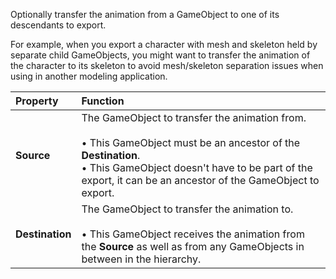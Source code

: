 Optionally transfer the animation from a GameObject to one of its descendants to export.

For example, when you export a character with mesh and skeleton held by separate child GameObjects, you might want to transfer the animation of the character to its skeleton to avoid mesh/skeleton separation issues when using in another modeling application.

| Property | Function |
| :--- | :--- |
| **Source** | The GameObject to transfer the animation from.<br /><br />• This GameObject must be an ancestor of the **Destination**.<br />• This GameObject doesn't have to be part of the export, it can be an ancestor of the GameObject to export. |
| **Destination** | The GameObject to transfer the animation to.<br /><br />• This GameObject receives the animation from the **Source** as well as from any GameObjects in between in the hierarchy. |
